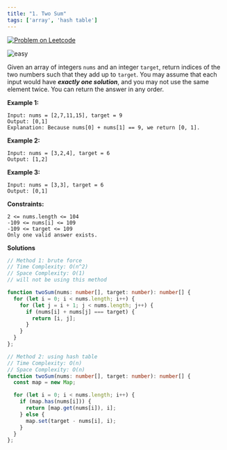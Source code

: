 ```yaml
---
title: "1. Two Sum"
tags: ['array', 'hash table']
---
```


[![Problem on Leetcode](https://img.shields.io/badge/leetcode-sign)](https://leetcode.com/problems/two-sum/)

![easy](https://img.shields.io/badge/Difficulty-Easy-brightgreen.svg)
<!-- ![medium](https://img.shields.io/badge/Difficulty-Medium-yellow.svg) -->
<!-- ![hard](https://img.shields.io/badge/Difficulty-Hard-red.svg) -->

Given an array of integers `nums` and an integer `target`, return indices of the two numbers such that they add up to `target`.
You may assume that each input would have ***exactly one solution***, and you may not use the same element twice.
You can return the answer in any order.

**Example 1:**

```
Input: nums = [2,7,11,15], target = 9
Output: [0,1]
Explanation: Because nums[0] + nums[1] == 9, we return [0, 1].
```

**Example 2:**
```
Input: nums = [3,2,4], target = 6
Output: [1,2]
```

**Example 3:**
```
Input: nums = [3,3], target = 6
Output: [0,1]
```

**Constraints:**
```
2 <= nums.length <= 104
-109 <= nums[i] <= 109
-109 <= target <= 109
Only one valid answer exists.
```

**Solutions**

```ts
// Method 1: brute force
// Time Complexity: O(n^2)
// Space Complexity: O(1)
// will not be using this method

function twoSum(nums: number[], target: number): number[] {
  for (let i = 0; i < nums.length; i++) {
    for (let j = i + 1; j < nums.length; j++) {
      if (nums[i] + nums[j] === target) {
        return [i, j];
      }
    }
  }
};
```

```ts
// Method 2: using hash table
// Time Complexity: O(n)
// Space Complexity: O(n)
function twoSum(nums: number[], target: number): number[] {
  const map = new Map;

  for (let i = 0; i < nums.length; i++) {
    if (map.has(nums[i])) {
      return [map.get(nums[i]), i];
    } else {
      map.set(target - nums[i], i);
    }
  }
};
```